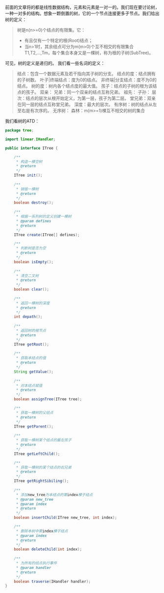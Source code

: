 <!--
author: 刘青
date: 2016-03-18
title:  树及相关概念
tags: 数据结构 树
category: fundation/data_struct
status: publish
summary: 树的相关概念
-->

前面的文章将的都是线性数据结构，元素和元素是一对一的。我们现在要讨论树，一种一对多的结构。想象一颗倒置的树，它的一个节点连接更多子节点。我们给出树的定义：
> 树是n(n>=0)个结点的有限集。它：
> - 有且仅有一个特定的根(Root)结点；
> - 当n>1时，其余结点可分为m(m>0)个互不相交的有限集合T1,T2,...,Tm，每个集合本身又是一棵树，称为根的子树(SubTree)。

可见，树的定义是递归的。
我们看一些名词的定义：
> 结点：包含一个数据元素及若干指向其子树的分支。
> 结点的度：结点拥有的子树数。
> 叶子|终端结点：度为0的结点。
> 非终端|分支结点：度不为0的结点。
> 树的度：树内各个结点度的最大值。
> 孩子：结点的子树的根为该结点的孩子。
> 双亲：
> 兄弟：同一个双亲的结点互称兄弟。
> 祖先：
> 子孙：
> 层次：结点的层次从根开始定义，为第一层，孩子为第二层。
> 堂兄弟：双亲在同一层的结点互称堂兄弟。
> 深度：最大的层次。
> 有序树：树的结点从左至右是有次序的。
> 无序树：
> 森林：m(m>=1)棵互不相交的树的集合

我们看树的ATD：
```java
package tree;

import linear.IHandler;

public interface ITree {

	/**
	 * 构造一棵空树
	 * @return
	 */
	ITree init();
	
	/**
	 * 销毁一棵树
	 * @return
	 */
	boolean destroy();
	
	/**
	 * 根据一系列树的定义创建一棵树
	 * @param defines
	 * @return
	 */
	ITree create(ITree[] defines);

	/**
	 * 判断树是否为空
	 * @return
	 */
	boolean isEmpty();
	
	/**
	 * 清空二叉树
	 * @return
	 */
	boolean clear();
	
	/**
	 * 返回一棵树的深度
	 * @return
	 */
	int depath();
	
	/** 
	 * 返回树的根节点
	 * @return
	 */
	ITree getRoot();
	
	/**
	 * 获取本结点的值
	 * @return
	 */
	String getValue();
	
	/**
	 * 对本结点赋值
	 * @return
	 */
	boolean assignTree(ITree tree);

	/**
	 * 获取一棵树的父结点
	 * @return
	 */
	ITree getParent();
	
	/**
	 * 获取一棵树某个结点的最左孩子
	 * @return
	 */
	ITree getLeftChild();

	/**
	 * 获取一棵树的某个结点的右兄弟
	 * @return
	 */
	ITree getRightSibiling();
	
	/**
	 * 添加new_tree为本结点的第index棵子结点
	 * @param new_tree
	 * @param index
	 * @return
	 */
	boolean insertChild(ITree new_tree, int index);

	/**
	 * 删除本树中第index棵子结点
	 * @param index
	 * @return
	 */
	boolean deleteChild(int index);
	
	/**
	 * 为所有的结点执行事件
	 * @param handler
	 * @return
	 */
	boolean traverse(IHandler handler);
}
```

